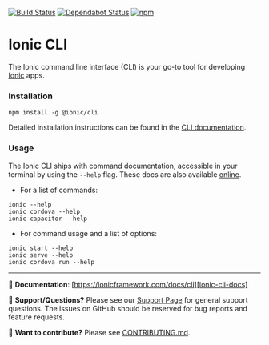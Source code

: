 [![Build Status][circle-badge]][circle-badge-url]
[![Dependabot Status](https://api.dependabot.com/badges/status?host=github&repo=ionic-team/ionic-cli)](https://dependabot.com)
[![npm][npm-badge]][npm-badge-url]

# Ionic CLI

The Ionic command line interface (CLI) is your go-to tool for developing [Ionic][ionic-homepage] apps.

### Installation

```
npm install -g @ionic/cli
```

Detailed installation instructions can be found in the [CLI documentation](https://ionicframework.com/docs/installation/cli).

### Usage

The Ionic CLI ships with command documentation, accessible in your terminal by using the `--help` flag. These docs are also available [online][ionic-cli-docs].

* For a list of commands:

```
ionic --help
ionic cordova --help
ionic capacitor --help
```

* For command usage and a list of options:

```
ionic start --help
ionic serve --help
ionic cordova run --help
```

---

:book: **Documentation**: [https://ionicframework.com/docs/cli][ionic-cli-docs]

:mega: **Support/Questions?** Please see our [Support Page][ionic-support] for general support questions. The issues on GitHub should be reserved for bug reports and feature requests.

:sparkling_heart: **Want to contribute?** Please see [CONTRIBUTING.md](https://github.com/ionic-team/ionic-cli/blob/develop/CONTRIBUTING.md). 

[ionic-homepage]: https://ionicframework.com
[ionic-cli-docs]: https://ionicframework.com/docs/cli
[ionic-support]: https://ionicframework.com/support

[circle-badge]: https://circleci.com/gh/ionic-team/ionic-cli.svg?style=shield
[circle-badge-url]: https://circleci.com/gh/ionic-team/ionic-cli
[npm-badge]: https://img.shields.io/npm/v/@ionic/cli.svg
[npm-badge-url]: https://www.npmjs.com/package/@ionic/cli
